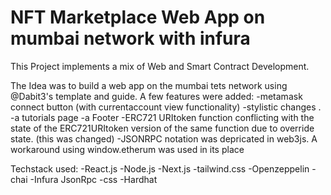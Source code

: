 # NFT Marketplace Web App on mumbai network with infura

This Project implements a mix of Web and Smart Contract Development.

The Idea was to build a web app on the mumbai tets network using @Dabit3's template and guide.
A few features were added:
-metamask connect button (with currentaccount view functionality)
-stylistic changes .
-a tutorials page
-a Footer
-ERC721 URItoken function conflicting with the state of the ERC721URItoken version of the same function due to override state. (this was changed)
-JSONRPC notation was depricated in web3js. A workaround using window.etherum was used in its place 





Techstack used:
-React.js
-Node.js
-Next.js
-tailwind.css
-Openzeppelin
-chai
-Infura JsonRpc
-css
-Hardhat 



